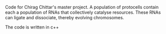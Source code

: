 Code for Chirag Chittar's master project. 
A population of protocells contain each a population of RNAs that collectively catalyse resources. 
These RNAs can ligate and dissociate, thereby evolving chromosomes. 

The code is written in c++

